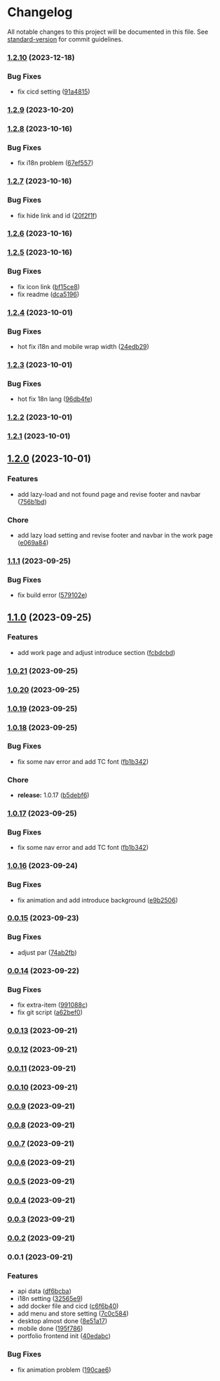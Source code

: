 # Changelog

All notable changes to this project will be documented in this file. See [standard-version](https://github.com/conventional-changelog/standard-version) for commit guidelines.

### [1.2.10](https://github.com/tommy88520/portfolio-frontend/compare/v1.2.9...v1.2.10) (2023-12-18)


### Bug Fixes

* fix cicd setting ([91a4815](https://github.com/tommy88520/portfolio-frontend/commit/91a48158034f1de2b44873012bdeadff2b595983))

### [1.2.9](https://github.com/tommy88520/portfolio-frontend/compare/v1.2.8...v1.2.9) (2023-10-20)

### [1.2.8](https://github.com/tommy88520/portfolio-frontend/compare/v1.2.7...v1.2.8) (2023-10-16)


### Bug Fixes

* fix i18n problem ([67ef557](https://github.com/tommy88520/portfolio-frontend/commit/67ef55752c1c9b8e318ddeefa88c8798cd9ae29f))

### [1.2.7](https://github.com/tommy88520/portfolio-frontend/compare/v1.2.6...v1.2.7) (2023-10-16)


### Bug Fixes

* fix hide link and id ([20f2f1f](https://github.com/tommy88520/portfolio-frontend/commit/20f2f1fb31314e28d4faf6f77ec07e72401c3a77))

### [1.2.6](https://github.com/tommy88520/portfolio-frontend/compare/v1.2.5...v1.2.6) (2023-10-16)

### [1.2.5](https://github.com/tommy88520/portfolio-frontend/compare/v1.2.4...v1.2.5) (2023-10-16)


### Bug Fixes

* fix icon link ([bf15ce8](https://github.com/tommy88520/portfolio-frontend/commit/bf15ce82486e8ee2695e5f564a487af03e524d2c))
* fix readme ([dca5196](https://github.com/tommy88520/portfolio-frontend/commit/dca5196e843fa88cac39f880e8211419188baf5e))

### [1.2.4](https://github.com/tommy88520/portfolio-frontend/compare/v1.2.3...v1.2.4) (2023-10-01)


### Bug Fixes

* hot fix i18n and mobile wrap width ([24edb29](https://github.com/tommy88520/portfolio-frontend/commit/24edb29cabc733598511a0efd6db7d998882b6e4))

### [1.2.3](https://github.com/tommy88520/portfolio-frontend/compare/v1.2.2...v1.2.3) (2023-10-01)


### Bug Fixes

* hot fix 18n lang ([96db4fe](https://github.com/tommy88520/portfolio-frontend/commit/96db4fe072cfe628b080666f282a7faa3ee089c8))

### [1.2.2](https://github.com/tommy88520/portfolio-frontend/compare/v1.2.1...v1.2.2) (2023-10-01)

### [1.2.1](https://github.com/tommy88520/portfolio-frontend/compare/v1.2.0...v1.2.1) (2023-10-01)

## [1.2.0](https://github.com/tommy88520/portfolio-frontend/compare/v1.1.1...v1.2.0) (2023-10-01)


### Features

* add lazy-load and not found page and revise footer and navbar ([756b1bd](https://github.com/tommy88520/portfolio-frontend/commit/756b1bd5475696bb697e64dab3ff0da4508d85e7))


### Chore

* add lazy load setting and revise footer and navbar in the work page ([e069a84](https://github.com/tommy88520/portfolio-frontend/commit/e069a84c36552826ab136c49a9f4ec7ace769642))

### [1.1.1](https://github.com/tommy88520/portfolio-frontend/compare/v1.1.0...v1.1.1) (2023-09-25)


### Bug Fixes

* fix build error ([579102e](https://github.com/tommy88520/portfolio-frontend/commit/579102e83e106f627074805fc1339c85f655a6cf))

## [1.1.0](https://github.com/tommy88520/portfolio-frontend/compare/v1.0.21...v1.1.0) (2023-09-25)


### Features

* add work page and adjust introduce section ([fcbdcbd](https://github.com/tommy88520/portfolio-frontend/commit/fcbdcbd3309d094cd026328ee26307c5951a859a))

### [1.0.21](https://github.com/tommy88520/portfolio-frontend/compare/v1.0.20...v1.0.21) (2023-09-25)

### [1.0.20](https://github.com/tommy88520/portfolio-frontend/compare/v1.0.19...v1.0.20) (2023-09-25)

### [1.0.19](https://github.com/tommy88520/portfolio-frontend/compare/v1.0.18...v1.0.19) (2023-09-25)

### [1.0.18](https://github.com/tommy88520/portfolio-frontend/compare/v1.0.16...v1.0.18) (2023-09-25)


### Bug Fixes

* fix some nav error and add TC font ([fb1b342](https://github.com/tommy88520/portfolio-frontend/commit/fb1b34299c7ccb30545ac092b8ac95aeef5cfc60))


### Chore

* **release:** 1.0.17 ([b5debf6](https://github.com/tommy88520/portfolio-frontend/commit/b5debf636d16a1376bf19d0d86d5d3981eb63880))

### [1.0.17](https://github.com/tommy88520/portfolio-frontend/compare/v1.0.16...v1.0.17) (2023-09-25)


### Bug Fixes

* fix some nav error and add TC font ([fb1b342](https://github.com/tommy88520/portfolio-frontend/commit/fb1b34299c7ccb30545ac092b8ac95aeef5cfc60))

### [1.0.16](https://github.com/tommy88520/portfolio-frontend/compare/v0.0.15...v1.0.16) (2023-09-24)


### Bug Fixes

* fix animation and add introduce background ([e9b2506](https://github.com/tommy88520/portfolio-frontend/commit/e9b250605e77aa6311087948189620246f26778c))

### [0.0.15](https://github.com/tommy88520/portfolio-frontend/compare/v0.0.14...v0.0.15) (2023-09-23)


### Bug Fixes

* adjust par ([74ab2fb](https://github.com/tommy88520/portfolio-frontend/commit/74ab2fbacf8fe76ec197043d25f23a5ebd327c0a))

### [0.0.14](https://github.com/tommy88520/portfolio-frontend/compare/v0.0.13...v0.0.14) (2023-09-22)


### Bug Fixes

* fix extra-item ([991088c](https://github.com/tommy88520/portfolio-frontend/commit/991088cf043d057e00ceb53ff22e783a4e9f4a84))
* fix git script ([a62bef0](https://github.com/tommy88520/portfolio-frontend/commit/a62bef0db810dcc134e37040f19fe88f3fdfcd9c))

### [0.0.13](https://github.com/tommy88520/portfolio-frontend/compare/v0.0.12...v0.0.13) (2023-09-21)

### [0.0.12](https://github.com/tommy88520/portfolio-frontend/compare/v0.0.11...v0.0.12) (2023-09-21)

### [0.0.11](https://github.com/tommy88520/portfolio-frontend/compare/v0.0.10...v0.0.11) (2023-09-21)

### [0.0.10](https://github.com/tommy88520/portfolio-frontend/compare/v0.0.9...v0.0.10) (2023-09-21)

### [0.0.9](https://github.com/tommy88520/portfolio-frontend/compare/v0.0.8...v0.0.9) (2023-09-21)

### [0.0.8](https://github.com/tommy88520/portfolio-frontend/compare/v0.0.7...v0.0.8) (2023-09-21)

### [0.0.7](https://github.com/tommy88520/portfolio-frontend/compare/v0.0.6...v0.0.7) (2023-09-21)

### [0.0.6](https://github.com/tommy88520/portfolio-frontend/compare/v0.0.5...v0.0.6) (2023-09-21)

### [0.0.5](https://github.com/tommy88520/portfolio-frontend/compare/v0.0.4...v0.0.5) (2023-09-21)

### [0.0.4](https://github.com/tommy88520/portfolio-frontend/compare/v0.0.3...v0.0.4) (2023-09-21)

### [0.0.3](https://github.com/tommy88520/portfolio-frontend/compare/v0.0.2...v0.0.3) (2023-09-21)

### [0.0.2](https://github.com/tommy88520/portfolio-frontend/compare/v0.0.1...v0.0.2) (2023-09-21)

### 0.0.1 (2023-09-21)


### Features

*  api data ([df6bcba](https://github.com/tommy88520/portfolio-frontend/commit/df6bcbaa341b381041f7a598597c7038a92dbf27))
*  i18n setting ([32565e9](https://github.com/tommy88520/portfolio-frontend/commit/32565e922312fd0dd20534e9ba5992d9741a8869))
* add docker file and cicd ([c6f6b40](https://github.com/tommy88520/portfolio-frontend/commit/c6f6b40042ce7a3e207310a2dbaf540d83af37e6))
* add menu and store setting ([7c0c584](https://github.com/tommy88520/portfolio-frontend/commit/7c0c5843bedbd720130bec553d736942a0710d67))
* desktop almost done ([8e51a17](https://github.com/tommy88520/portfolio-frontend/commit/8e51a173b3768349da6877893bdc18d659e3f380))
* mobile done ([195f786](https://github.com/tommy88520/portfolio-frontend/commit/195f7863e7f2c8cdb6d0444491a655854ba803f7))
* portfolio frontend init ([40edabc](https://github.com/tommy88520/portfolio-frontend/commit/40edabce4297740fe5a551c0b8c86f1b0db89ff7))


### Bug Fixes

* fix animation problem ([190cae6](https://github.com/tommy88520/portfolio-frontend/commit/190cae6e509a5b01b3305bbca5bc20a21f744c7f))
